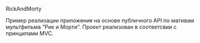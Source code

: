RickAndMorty

Пример реализации приложения на основе публичного API по мативам мультфильма "Рик и Морти". Проект реализован в соответсвии с принципами MVC.
